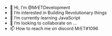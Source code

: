 - 👋 Hi, I’m @MrETDevelopment
- 👀 I’m interested in Building Revolutionary things
- 🌱 I’m currently learning JavaScript
- 💞️ I’m looking to collaborate on ...
- 📫 How to reach me on discord MrET#1096

<!---
MrETDevelopment/MrETDevelopment is a ✨ special ✨ repository because its `README.md` (this file) appears on your GitHub profile.
You can click the Preview link to take a look at your changes.
--->
